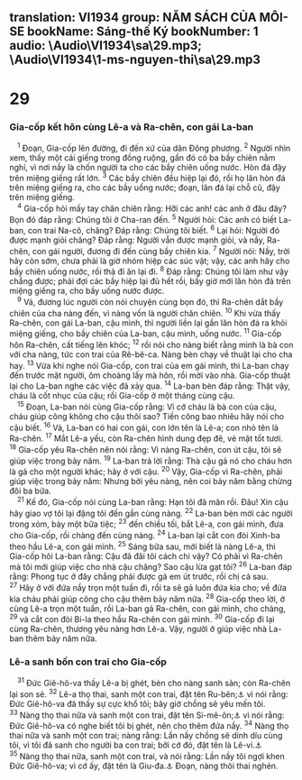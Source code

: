 translation: VI1934
group: NĂM SÁCH CỦA MÔI-SE
bookName: Sáng-thế Ký 
bookNumber: 1
audio: \Audio\VI1934\sa\29.mp3; \Audio\VI1934\1-ms-nguyen-thi\sa\29.mp3
-------

<div class="title"><h1>29</h1><h3>Gia-cốp kết hôn cùng Lê-a và Ra-chên, con gái La-ban</h3></div>
<span class="verse sa_29_1"> <sup>1</sup> Đoạn, Gia-cốp lên đường, đi đến xứ của dân Đông phương. </span>
<span class="verse sa_29_2"><sup>2</sup> Người nhìn xem, thấy một cái giếng trong đồng ruộng, gần đó có ba bầy chiên nằm nghỉ, vì nơi nầy là chốn người ta cho các bầy chiên uống nước. Hòn đá đậy trên miệng giếng rất lớn. </span>
<span class="verse sa_29_3"><sup>3</sup> Các bầy chiên đều hiệp lại đó, rồi họ lăn hòn đá trên miệng giếng ra, cho các bầy uống nước; đoạn, lăn đá lại chỗ cũ, đậy trên miệng giếng. <br/></span>
<span class="verse sa_29_4"> <sup>4</sup> Gia-cốp hỏi mấy tay chăn chiên rằng: Hỡi các anh! các anh ở đâu đây? Bọn đó đáp rằng: Chúng tôi ở Cha-ran đến. </span>
<span class="verse sa_29_5"><sup>5</sup> Người hỏi: Các anh có biết La-ban, con trai Na-cô, chăng? Đáp rằng: Chúng tôi biết. </span>
<span class="verse sa_29_6"><sup>6</sup> Lại hỏi: Người đó được mạnh giỏi chăng? Đáp rằng: Người vẫn được mạnh giỏi, và nầy, Ra-chên, con gái người, đương đi đến cùng bầy chiên kia. </span>
<span class="verse sa_29_7"><sup>7</sup> Người nói: Nầy, trời hãy còn sớm, chưa phải là giờ nhóm hiệp các súc vật; vậy, các anh hãy cho bầy chiên uống nước, rồi thả đi ăn lại đi. </span>
<span class="verse sa_29_8"><sup>8</sup> Đáp rằng: Chúng tôi làm như vậy chẳng được; phải đợi các bầy hiệp lại đủ hết rồi, bấy giờ mới lăn hòn đá trên miệng giếng ra, cho bầy uống nước được. <br/></span>
<span class="verse sa_29_9"> <sup>9</sup> Vả, đương lúc người còn nói chuyện cùng bọn đó, thì Ra-chên dắt bầy chiên của cha nàng đến, vì nàng vốn là người chăn chiên. </span>
<span class="verse sa_29_10"><sup>10</sup> Khi vừa thấy Ra-chên, con gái La-ban, cậu mình, thì người liền lại gần lăn hòn đá ra khỏi miệng giếng, cho bầy chiên của La-ban, cậu mình, uống nước. </span>
<span class="verse sa_29_11"><sup>11</sup> Gia-cốp hôn Ra-chên, cất tiếng lên khóc; </span>
<span class="verse sa_29_12"><sup>12</sup> rồi nói cho nàng biết rằng mình là bà con với cha nàng, tức con trai của Rê-bê-ca. Nàng bèn chạy về thuật lại cho cha hay. </span>
<span class="verse sa_29_13"><sup>13</sup> Vừa khi nghe nói Gia-cốp, con trai của em gái mình, thì La-ban chạy đến trước mặt người, ôm choàng lấy mà hôn, rồi mời vào nhà. Gia-cốp thuật lại cho La-ban nghe các việc đã xảy qua. </span>
<span class="verse sa_29_14"><sup>14</sup> La-ban bèn đáp rằng: Thật vậy, cháu là cốt nhục của cậu; rồi Gia-cốp ở một tháng cùng cậu. <br/></span>
<span class="verse sa_29_15"> <sup>15</sup> Đoạn, La-ban nói cùng Gia-cốp rằng: Vì cớ cháu là bà con của cậu, cháu giúp công không cho cậu thôi sao? Tiền công bao nhiêu hãy nói cho cậu biết. </span>
<span class="verse sa_29_16"><sup>16</sup> Vả, La-ban có hai con gái, con lớn tên là Lê-a; con nhỏ tên là Ra-chên. </span>
<span class="verse sa_29_17"><sup>17</sup> Mắt Lê-a yếu, còn Ra-chên hình dung đẹp đẽ, vẻ mặt tốt tươi. </span>
<span class="verse sa_29_18"><sup>18</sup> Gia-cốp yêu Ra-chên nên nói rằng: Vì nàng Ra-chên, con út cậu, tôi sẽ giúp việc trong bảy năm. </span>
<span class="verse sa_29_19"><sup>19</sup> La-ban trả lời rằng: Thà cậu gả nó cho cháu hơn là gả cho một người khác; hãy ở với cậu. </span>
<span class="verse sa_29_20"><sup>20</sup> Vậy, Gia-cốp vì Ra-chên, phải giúp việc trong bảy năm: Nhưng bởi yêu nàng, nên coi bảy năm bằng chừng đôi ba bữa. <br/></span>
<span class="verse sa_29_21"> <sup>21</sup> Kế đó, Gia-cốp nói cùng La-ban rằng: Hạn tôi đã mãn rồi. Đâu! Xin cậu hãy giao vợ tôi lại đặng tôi đến gần cùng nàng. </span>
<span class="verse sa_29_22"><sup>22</sup> La-ban bèn mời các người trong xóm, bày một bữa tiệc; </span>
<span class="verse sa_29_23"><sup>23</sup> đến chiều tối, bắt Lê-a, con gái mình, đưa cho Gia-cốp, rồi chàng đến cùng nàng. </span>
<span class="verse sa_29_24"><sup>24</sup> La-ban lại cắt con đòi Xinh-ba theo hầu Lê-a, con gái mình. </span>
<span class="verse sa_29_25"><sup>25</sup> Sáng bữa sau, mới biết là nàng Lê-a, thì Gia-cốp hỏi La-ban rằng: Cậu đã đãi tôi cách chi vậy? Có phải vì Ra-chên mà tôi mới giúp việc cho nhà cậu chăng? Sao cậu lừa gạt tôi? </span>
<span class="verse sa_29_26"><sup>26</sup> La-ban đáp rằng: Phong tục ở đây chẳng phải được gả em út trước, rồi chị cả sau. </span>
<span class="verse sa_29_27"><sup>27</sup> Hãy ở với đứa nầy trọn một tuần đi, rồi ta sẽ gả luôn đứa kia cho; về đứa kia cháu phải giúp công cho cậu thêm bảy năm nữa. </span>
<span class="verse sa_29_28"><sup>28</sup> Gia-cốp theo lời, ở cùng Lê-a trọn một tuần, rồi La-ban gả Ra-chên, con gái mình, cho chàng, </span>
<span class="verse sa_29_29"><sup>29</sup> và cắt con đòi Bi-la theo hầu Ra-chên con gái mình. </span>
<span class="verse sa_29_30"><sup>30</sup> Gia-cốp đi lại cùng Ra-chên, thương yêu nàng hơn Lê-a. Vậy, người ở giúp việc nhà La-ban thêm bảy năm nữa. <br/></span>
<div class="title"><h3>Lê-a sanh bốn con trai cho Gia-cốp</h3></div>
<span class="verse sa_29_31"> <sup>31</sup> Đức Giê-hô-va thấy Lê-a bị ghét, bèn cho nàng sanh sản; còn Ra-chên lại son sẻ. </span>
<span class="verse sa_29_32"><sup>32</sup> Lê-a thọ thai, sanh một con trai, đặt tên Ru-bên;<a data-toggle="tooltip" data-placement="bottom" title="Ru-bên nghĩa là: Nầy, hãy coi một đứa con trai">⚓</a> vì nói rằng: Đức Giê-hô-va đã thấy sự cực khổ tôi; bây giờ chồng sẽ yêu mến tôi. </span>
<span class="verse sa_29_33"><sup>33</sup> Nàng thọ thai nữa và sanh một con trai, đặt tên Si-mê-ôn;<a data-toggle="tooltip" data-placement="bottom" title="Si-mê-ôn nghĩa là nghe biết">⚓</a> vì nói rằng: Đức Giê-hô-va có nghe biết tôi bị ghét, nên cho thêm đứa nầy. </span>
<span class="verse sa_29_34"><sup>34</sup> Nàng thọ thai nữa và sanh một con trai; nàng rằng: Lần nầy chồng sẽ dính díu cùng tôi, vì tôi đã sanh cho người ba con trai; bởi cớ đó, đặt tên là Lê-vi.<a data-toggle="tooltip" data-placement="bottom" title="Lê-vi nghĩa là dính díu">⚓</a></span>
<span class="verse sa_29_35"><sup>35</sup> Nàng thọ thai nữa, sanh một con trai, và nói rằng: Lần nầy tôi ngợi khen Đức Giê-hô-va; vì cớ ấy, đặt tên là Giu-đa.<a data-toggle="tooltip" data-placement="bottom" title="Giu-đa nghĩa là ngợi khen">⚓</a> Đoạn, nàng thôi thai nghén. <br/></span>
